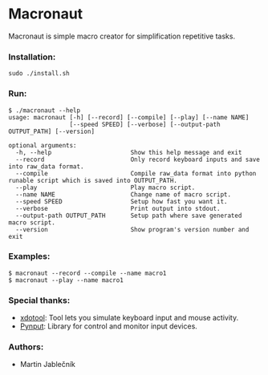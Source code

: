 # Macronaut
Macronaut is simple macro creator for simplification repetitive tasks.


### Installation:

  ```
  sudo ./install.sh
  ```
  
### Run:
  ```
  $ ./macronaut --help
  usage: macronaut [-h] [--record] [--compile] [--play] [--name NAME]
                   [--speed SPEED] [--verbose] [--output-path OUTPUT_PATH] [--version]
  
  optional arguments:
    -h, --help                      Show this help message and exit
    --record                        Only record keyboard inputs and save into raw_data format.
    --compile                       Compile raw_data format into python runable script which is saved into OUTPUT_PATH.
    --play                          Play macro script.
    --name NAME                     Change name of macro script.
    --speed SPEED                   Setup how fast you want it.
    --verbose                       Print output into stdout.
    --output-path OUTPUT_PATH       Setup path where save generated macro script.
    --version                       Show program's version number and exit
  ```


### Examples:
   ```
   $ macronaut --record --compile --name macro1
   $ macronaut --play --name macro1
   ```

### Special thanks:

 - [xdotool](http://www.semicomplete.com/projects/xdotool/): Tool lets you simulate keyboard input and mouse activity.
 - [Pynput](https://github.com/moses-palmer/pynput): Library for control and monitor input devices.



### Authors:

 - Martin Jablečník


